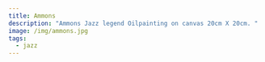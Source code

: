 ```yaml
---
title: Ammons
description: "Ammons Jazz legend Oilpainting on canvas 20cm X 20cm. "
image: /img/ammons.jpg
tags:
  - jazz
---
```


